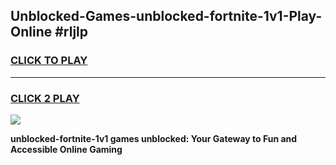 
## Unblocked-Games-unblocked-fortnite-1v1-Play-Online #rljlp
<h3>
<a href="https://news.freeplayer.one?title=unblocked-fortnite-1v1&ref=3">CLICK TO PLAY</a></h3>
<hr>

<h3>
<a href="https://news.freeplayer.one?title=unblocked-fortnite-1v1&ref=3">CLICK 2 PLAY</a>
  
</h3>

<a href="https://news.freeplayer.one?title=unblocked-fortnite-1v1&ref=3"><img src="https://clearcache.store/games.png"></a>


**unblocked-fortnite-1v1 games unblocked: Your Gateway to Fun and Accessible Online Gaming**
